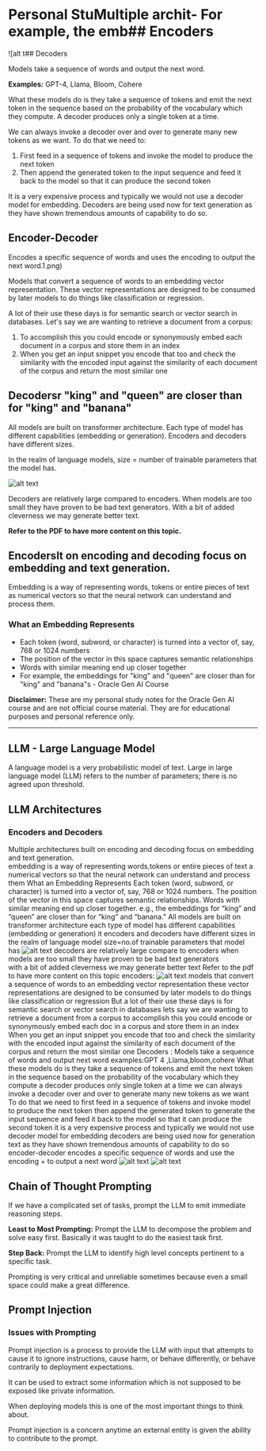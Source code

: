 # Personal StuMultiple archit- For example, the emb## Encoders

![alt t## Decoders

Models take a sequence of words and output the next word.

**Examples:** GPT-4, Llama, Bloom, Cohere

What these models do is they take a sequence of tokens and emit the next token in the sequence based on the probability of the vocabulary which they compute. A decoder produces only a single token at a time.

We can always invoke a decoder over and over to generate many new tokens as we want. To do that we need to:

1. First feed in a sequence of tokens and invoke the model to produce the next token
2. Then append the generated token to the input sequence and feed it back to the model so that it can produce the second token

It is a very expensive process and typically we would not use a decoder model for embedding. Decoders are being used now for text generation as they have shown tremendous amounts of capability to do so.

## Encoder-Decoder

Encodes a specific sequence of words and uses the encoding to output the next word.1.png)

Models that convert a sequence of words to an embedding vector representation. These vector representations are designed to be consumed by later models to do things like classification or regression.

A lot of their use these days is for semantic search or vector search in databases. Let's say we are wanting to retrieve a document from a corpus:

1. To accomplish this you could encode or synonymously embed each document in a corpus and store them in an index
2. When you get an input snippet you encode that too and check the similarity with the encoded input against the similarity of each document of the corpus and return the most similar one

## Decodersr "king" and "queen" are closer than for "king" and "banana"

All models are built on transformer architecture. Each type of model has different capabilities (embedding or generation). Encoders and decoders have different sizes.

In the realm of language models, size = number of trainable parameters that the model has.

![alt text](image.png)

Decoders are relatively large compared to encoders. When models are too small they have proven to be bad text generators. With a bit of added cleverness we may generate better text.

**Refer to the PDF to have more content on this topic.**

## Encoderslt on encoding and decoding focus on embedding and text generation.

Embedding is a way of representing words, tokens or entire pieces of text as numerical vectors so that the neural network can understand and process them.

### What an Embedding Represents

- Each token (word, subword, or character) is turned into a vector of, say, 768 or 1024 numbers
- The position of the vector in this space captures semantic relationships
- Words with similar meaning end up closer together
- For example, the embeddings for "king" and "queen" are closer than for "king" and "banana"s - Oracle Gen AI Course

**Disclaimer:** These are my personal study notes for the Oracle Gen AI course and are not official course material. They are for educational purposes and personal reference only.

---

## LLM - Large Language Model

A language model is a very probabilistic model of text. Large in large language model (LLM) refers to the number of parameters; there is no agreed upon threshold.

## LLM Architectures

### Encoders and Decoders

Multiple architectures built on encoding and decoding focus on embedding and text generation.  
embedding is a way of representing words,tokens or entire pieces of text a numerical vectors so that the neural network can understand and process them
What an Embedding Represents
Each token (word, subword, or character) is turned into a vector of, say, 768 or 1024 numbers.
The position of the vector in this space captures semantic relationships.
Words with similar meaning end up closer together.
e.g., the embeddings for “king” and “queen” are closer than for “king” and “banana.”
All models are built on transformer architecture 
each type of model has different capabilities (embedding or generation)
 it encoders and decoders have different sizes
in the realm of language model size=no.of trainable parameters that model has 
![alt text](image.png)
decoders are relatively large compare to encoders 
when models are too small they have proven to be bad text generators  
with a bit of added cleverness we may generate better text 
Refer to the pdf to have more content on this topic 
encoders:
![alt text](image-1.png)
models that convert a sequence of words to an embedding vector representation
these vector representations are designed to be consumed by later models to do things like classification or regression 
But a lot of their use these days is for semantic search or vector search in databases 
lets say we are wanting to retrieve a document from a corpus 
to accomplish this you could encode or synonymously embed
each doc in a corpus and store them in an index
When you get an input snippet you encode that too and check the similarity with the encoded input against the similarity of each document of the corpus and return the most similar one 
Decoders :
Models take a sequence of words and output next word 
examples:GPT 4 ,Llama,bloom,cohere
What these models do is they take a sequence of tokens and emit the next token in the sequence based on the probability of the vocabulary which they compute 
a decoder produces only single token at a time 
we can always invoke a decoder over and over to generate many new tokens as we want
To do that we need to first feed in a sequence of tokens and invoke model to produce the next token then append the generated token to generate the input sequence and feed it back to the model so that it can produce the second token 
it is a very expensive process and typically we would not use decoder model for embedding
decoders are being used now for generation text as they have shown tremendous amounts of capability to do so 
encoder-decoder
encodes a specific sequence of words and use the encoding + to output a next word
![alt text](image-2.png)
![alt text](image-3.png)
## Chain of Thought Prompting

If we have a complicated set of tasks, prompt the LLM to emit immediate reasoning steps.

**Least to Most Prompting:** Prompt the LLM to decompose the problem and solve easy first. Basically it was taught to do the easiest task first.

**Step Back:** Prompt the LLM to identify high level concepts pertinent to a specific task.

Prompting is very critical and unreliable sometimes because even a small space could make a great difference.

## Prompt Injection

### Issues with Prompting

Prompt injection is a process to provide the LLM with input that attempts to cause it to ignore instructions, cause harm, or behave differently, or behave contrarily to deployment expectations.

It can be used to extract some information which is not supposed to be exposed like private information.

When deploying models this is one of the most important things to think about.

Prompt injection is a concern anytime an external entity is given the ability to contribute to the prompt. 

